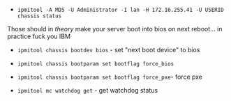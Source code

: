 * `ipmitool -A MD5 -U Administrator -I lan -H 172.16.255.41 -U USERID chassis status`

Those should in *theory* make your server boot into bios on next reboot... in practice fuck you IBM

* `ipmitool chassis bootdev bios` - set "next boot device" to bios
* `ipmitool chassis bootparam set bootflag force_bios`
* `ipmitool chassis bootparam set bootflag force_pxe`- force pxe

* `ipmitool mc watchdog get` - get watchdog status
